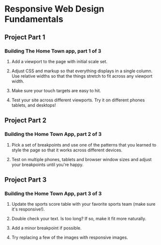 # Responsive Web Design Fundamentals

## Project Part 1

### Building The Home Town app, part 1 of 3

1) Add a <meta> viewport to the page with initial scale set.

2) Adjust CSS and markup so that everything displays in a single column. Use relative widths so that the things stretch to fit across any viewport width.

3) Make sure your touch targets are easy to hit.

4) Test your site across different viewports. Try it on different phones tablets, and desktops!

## Project Part 2

### Building the Home Town App, part 2 of 3

1) Pick a set of breakpoints and use one of the patterns that you learned to style the page so that it works across different devices.

2) Test on multiple phones, tablets and browser window sizes and adjust your breakpoints until you're happy.

## Project Part 3

### Building the Home Town App, part 3 of 3

1) Update the sports score table with your favorite sports team (make sure it's responsive!).

2) Double check your text. Is too long? If so, make it fit more naturally.

3) Add a minor breakpoint if possible.

4) Try replacing a few of the images with responsive images.
